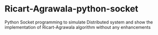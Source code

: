 # Ricart-Agrawala-python-socket
Python Socket programming to simulate Distributed system and show the implementation of Ricart-Agrawala algorithm without any enhancements
